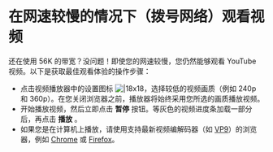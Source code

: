 # 在网速较慢的情况下（拨号网络）观看视频

还在使用 56K 的带宽？没问题！即使您的网速较慢，您仍然能够观看 YouTube 视频。以下是获取最佳观看体验的操作步骤：

* 点击视频播放器中的设置图标 ![|18x18](https://lh3.googleusercontent.com/Bm56cKGNXaqmyCJ6eI9-V2DGdBzjAy46j6r4hFKFyb6KkQ9LJEgRPNec0OM0zu3oVA=w18)，选择较低的视频画质（例如 240p 和 360p）。在您关闭浏览器之前，播放器将始终采用您所选的画质播放视频。
* 开始播放视频，然后立即点击 **暂停** 按钮。等灰色的视频进度条加载一部分后，再点击 **播放** 。
* 如果您是在计算机上播放，请使用支持最新视频编解码器（如 [VP9](http://youtube-eng.blogspot.com/2015/04/vp9-faster-better-buffer-free-youtube.html)）的浏览器，例如 [Chrome](https://www.google.com/chrome) 或 [Firefox](https://www.mozilla.org/zh-CN/firefox/new/)。